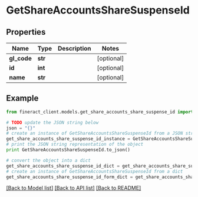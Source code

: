 # GetShareAccountsShareSuspenseId


## Properties

Name | Type | Description | Notes
------------ | ------------- | ------------- | -------------
**gl_code** | **str** |  | [optional] 
**id** | **int** |  | [optional] 
**name** | **str** |  | [optional] 

## Example

```python
from fineract_client.models.get_share_accounts_share_suspense_id import GetShareAccountsShareSuspenseId

# TODO update the JSON string below
json = "{}"
# create an instance of GetShareAccountsShareSuspenseId from a JSON string
get_share_accounts_share_suspense_id_instance = GetShareAccountsShareSuspenseId.from_json(json)
# print the JSON string representation of the object
print GetShareAccountsShareSuspenseId.to_json()

# convert the object into a dict
get_share_accounts_share_suspense_id_dict = get_share_accounts_share_suspense_id_instance.to_dict()
# create an instance of GetShareAccountsShareSuspenseId from a dict
get_share_accounts_share_suspense_id_form_dict = get_share_accounts_share_suspense_id.from_dict(get_share_accounts_share_suspense_id_dict)
```
[[Back to Model list]](../README.md#documentation-for-models) [[Back to API list]](../README.md#documentation-for-api-endpoints) [[Back to README]](../README.md)


